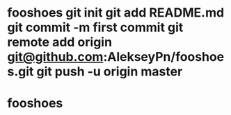 # fooshoes git init git add README.md git commit -m first commit git remote add origin git@github.com:AlekseyPn/fooshoes.git git push -u origin master
# fooshoes

